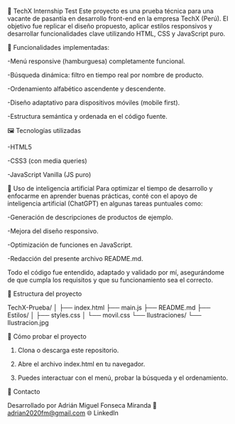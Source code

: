 💼 TechX Internship Test
Este proyecto es una prueba técnica para una vacante de pasantía en desarrollo front-end en la empresa TechX (Perú). El objetivo fue replicar el diseño propuesto, aplicar estilos responsivos y desarrollar funcionalidades clave utilizando HTML, CSS y JavaScript puro.

🧩 Funcionalidades implementadas:

-Menú responsive (hamburguesa) completamente funcional.

-Búsqueda dinámica: filtro en tiempo real por nombre de producto.

-Ordenamiento alfabético ascendente y descendente.

-Diseño adaptativo para dispositivos móviles (mobile first).

-Estructura semántica y ordenada en el código fuente.

🖼️ Tecnologías utilizadas

-HTML5

-CSS3 (con media queries)

-JavaScript Vanilla (JS puro)

🤖 Uso de inteligencia artificial
Para optimizar el tiempo de desarrollo y enfocarme en aprender buenas prácticas, conté con el apoyo de inteligencia artificial (ChatGPT) en algunas tareas puntuales como:

-Generación de descripciones de productos de ejemplo.

-Mejora del diseño responsivo.

-Optimización de funciones en JavaScript.

-Redacción del presente archivo README.md.

Todo el código fue entendido, adaptado y validado por mí, asegurándome de que   cumpla los requisitos y que su funcionamiento sea el correcto.

📁 Estructura del proyecto

TechX-Prueba/
│
├── index.html
├── main.js
├── README.md
├── Estilos/
│   ├── styles.css
│   └── movil.css
└── Ilustraciones/
    └── Ilustracion.jpg

🚀 Cómo probar el proyecto

1. Clona o descarga este repositorio.

2. Abre el archivo index.html en tu navegador.

3. Puedes interactuar con el menú, probar la búsqueda y el ordenamiento.

📩 Contacto

Desarrollado por Adrián Miguel Fonseca Miranda
📧 adrian2020fm@gmail.com
🌐 LinkedIn